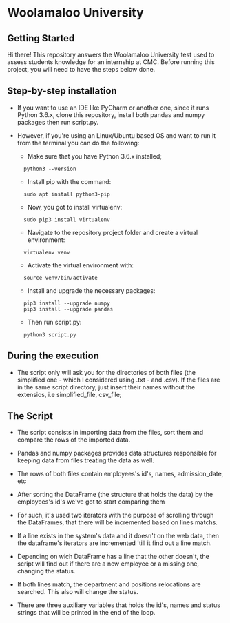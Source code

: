 # Woolamaloo University 

## Getting Started

Hi there! This repository answers the Woolamaloo University test used to assess students knowledge for an internship at CMC.
Before running this project, you will need to have the steps below done.   

## Step-by-step installation

 - If you want to use an IDE like PyCharm or another one, since it runs Python 3.6.x, clone this repository, install both  pandas and numpy packages then run script.py.
 - However, if you're using an Linux/Ubuntu based OS and want to run it from the terminal you can do the following:
 
    - Make sure that you have Python 3.6.x installed;
    ```
      python3 --version
    ```
    - Install pip with the command:
    ```
      sudo apt install python3-pip
    ```
    - Now, you got to install virtualenv:
    ```
      sudo pip3 install virtualenv
    ```
    - Navigate to the repository project folder and create a virtual environment:
    ```  
      virtualenv venv
    ```
    - Activate the virtual environment with:
    ```
      source venv/bin/activate
    ```
    - Install and upgrade the necessary packages:
    ```
      pip3 install --upgrade numpy
      pip3 install --upgrade pandas
    ```
    - Then run script.py:
    ```  
      python3 script.py
    ```
## During the execution
   - The script only will ask you for the directories of both files (the simplified one - which I considered using .txt - and .csv). If the files are in the same script directory, just insert their names without the extensios, i.e simplified_file, csv_file;
   
## The Script
   - The script consists in importing data from the files, sort them and compare the rows of the imported data.
   
   - Pandas and numpy packages provides data structures responsible for keeping data from files treating the data as well.
   
   - The rows of both files contain  employees's id's, names, admission_date, etc
   
   - After sorting the DataFrame (the structure that holds the data) by the employees's id's we've got to start comparing them
   
   - For such, it's used two iterators with the purpose of scrolling through the DataFrames, that there will be incremented based on lines matchs.
   
   - If a line exists in the system's data and it doesn't on the web data, then the dataframe's iterators are incremented 'till it find out a line match.
   
   - Depending on wich DataFrame has a line that the other doesn't, the script will find out if there are a new employee or a missing one, changing the status.
   
   - If both lines match, the department and positions relocations are searched. This also will change the status.
   
   - There are three auxiliary variables that holds the id's, names and status strings that will be printed in the end of the loop.

